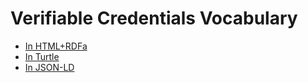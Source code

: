 # Verifiable Credentials Vocabulary

- [In HTML+RDFa](./vocabulary.html)
- [In Turtle](./vocabulary.ttl)
- [In JSON-LD](./vocabulary.jsonld)
